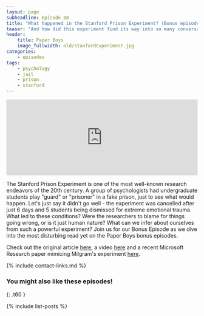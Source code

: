 ```yaml
---
layout: page
subheadline: Episode 88
title: "What happened in the Stanford Prison Experiment? (Bonus episode)"
teaser: "And how did this experiment find its way into so many conversations?"
header:
    title: Paper Boys
    image_fullwidth: old/stanfordExperiment.jpg
categories:
    - episodes
tags:
    - psychology
    - jail
    - prison
    - stanford
---
```


<iframe src="https://pinecast.com/player/a475fbe3-90be-4bd2-953f-12022f069157?theme=thick" seamless height="200" style="border:0" class="pinecast-embed" frameborder="0" width="100%"></iframe>

 The Stanford Prison Experiment is one of the most well-known research endeavors of the 20th century.  A group of psychologists had undergraduate students play "guard" or "prisoner" in a fake prison, just to see what would happen.  Let's just say it didn't go well - the experiment was cancelled after just 6 days and 5 students being dismissed for extreme emotional trauma.  What led to these conditions?  Were the researchers to blame for things going wrong, or is it just human nature?  What can we infer about ourselves from such a powerful experiment?  Join us for our Bonus Episode as we dive into the most disturbing read yet on the Paper Boys bonus episodes.

Check out the original article [here](http://www.zimbardo.com/downloads/1973%20A%20Study%20of%20Prisoners%20and%20Guards,%20Naval%20Research%20Reviews.pdf), a video [here](https://www.youtube.com/watch?v=Ol1KB-_rIgA) and a recent Microsoft Research paper mimicing Milgram's experiment [here](https://www.microsoft.com/en-us/research/publication/would-you-give-a-virtual-electric-shock-to-an-avatar/).

{% include contact-links.md %}

### You might also like these episodes!
{: .t60 }

{% include list-posts %}
